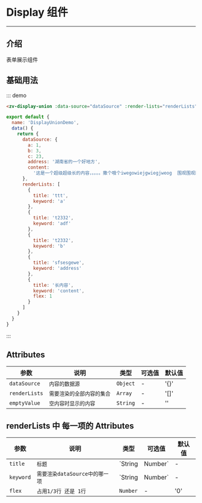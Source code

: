 # Display 组件

<!-- {.md} -->

---

<!-- {.md} -->

## 介绍

<!-- {.md} -->

表单展示组件

<!-- {.md} -->

## 基础用法

<!-- {.md} -->
<display-union-demo></display-union-demo>

::: demo

```html
<zv-display-union :data-source="dataSource" :render-lists="renderLists" empty-value="--" />
```
```js
export default {
  name: 'DisplayUnionDemo',
  data() {
    return {
      dataSource: {
        a: 1,
        b: 3,
        c: 23,
        address: '湖南省的一个好地方',
        content:
          '这是一个超级超级长的内容，。。。。撒个哦个iwegowiejgwiegjweog  围观围观降温这是一个超级超级长的内容，。。。。撒个哦个iwegowiejgwiegjweog  围观围观降温这是一个超级超级长的内容，。。。。撒个哦个iwegowiejgwiegjweog  围观围观降温'
      },
      renderLists: [
        {
          title: 'ttt',
          keyword: 'a'
        },
        {
          title: 't2332',
          keyword: 'adf'
        },
        {
          title: 't2332',
          keyword: 'b'
        },
        {
          title: 'sfsesgewe',
          keyword: 'address'
        },
        {
          title: '长内容',
          keyword: 'content',
          flex: 1
        }
      ]
    }
  }
}
```
:::

## Attributes

<!-- {.md} -->

| 参数      | 说明                                   | 类型     | 可选值 | 默认值    |
| --------- | -------------------------------------- | -------- | ------ | --------- |
| `dataSource` | `内容的数据源`     | `Object` | - | '{}' |
| `renderLists` | `需要渲染的全部内容的集合`     | `Array` | - | '[]' | 
| `emptyValue` | `空内容时显示的内容`     | `String` | - | '' |

## renderLists 中 每一项的 Attributes

<!-- {.md} -->

| 参数      | 说明                                   | 类型     | 可选值 | 默认值    |
| --------- | -------------------------------------- | -------- | ------ | --------- |
| `title` | `标题`     | `String | Number` | - | - |
| `keyword` | `需要渲染dataSource中的哪一项`     | `String | Number` | - | - | 
| `flex` | `占用1/3行 还是 1行`     | `Number` | - | '0' |
